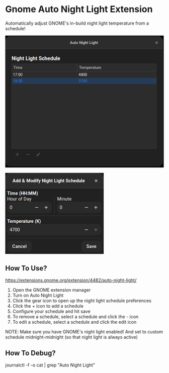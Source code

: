 # Gnome Auto Night Light Extension

Automatically adjust GNOME's in-build night light temperature from a schedule!

![gnome-shell-screenshot-CNFL90](./images/gnome-shell-screenshot-CNFL90.png)

![gnome-shell-screenshot-848I90](./images/gnome-shell-screenshot-848I90.png)

## How To Use?

https://extensions.gnome.org/extension/4482/auto-night-light/  

1. Open the GNOME extension manager 
2. Turn on Auto Night Light 
3. Click the gear icon to open up the night light schedule preferences 
4. Click the + icon to add a schedule 
5. Configure your schedule and hit save 
6. To remove a schedule, select a schedule and click the - icon 
7. To edit a schedule, select a schedule and click the edit icon 

NOTE: Make sure you have GNOME's night light enabled! And set to custom schedule midnight-midnight (so that night light is always active)

## How To Debug?
  
journalctl -f -o cat | grep "Auto Night Light"



